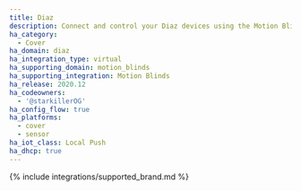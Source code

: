 ```yaml
---
title: Diaz
description: Connect and control your Diaz devices using the Motion Blinds integration
ha_category:
  - Cover
ha_domain: diaz
ha_integration_type: virtual
ha_supporting_domain: motion_blinds
ha_supporting_integration: Motion Blinds
ha_release: 2020.12
ha_codeowners:
  - '@starkillerOG'
ha_config_flow: true
ha_platforms:
  - cover
  - sensor
ha_iot_class: Local Push
ha_dhcp: true
---
```


{% include integrations/supported_brand.md %}
